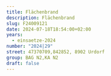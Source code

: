 ```yaml
---
title: Flächenbrand
description: Flächenbrand
slug: F24009121
date: 2024-07-18T18:54:00+02:00
years:
  - einsaetze-2024
number: "2024|29"
street: 47370709,842852, 8902 Urdorf
group: BAG N2,KA N2
draft: false
---
```

